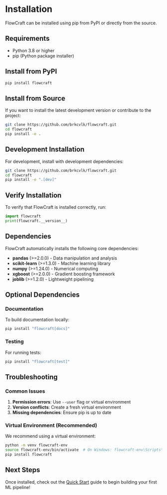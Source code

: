 # Installation

FlowCraft can be installed using pip from PyPI or directly from the source.

## Requirements

- Python 3.8 or higher
- pip (Python package installer)

## Install from PyPI

```bash
pip install flowcraft
```

## Install from Source

If you want to install the latest development version or contribute to the project:

```bash
git clone https://github.com/brkcvlk/flowcraft.git
cd flowcraft
pip install -e .
```

## Development Installation

For development, install with development dependencies:

```bash
git clone https://github.com/brkcvlk/flowcraft.git
cd flowcraft
pip install -e ".[dev]"
```

## Verify Installation

To verify that FlowCraft is installed correctly, run:

```python
import flowcraft
print(flowcraft.__version__)
```

## Dependencies

FlowCraft automatically installs the following core dependencies:

- **pandas** (>=2.0.0) - Data manipulation and analysis
- **scikit-learn** (>=1.3.0) - Machine learning library
- **numpy** (>=1.24.0) - Numerical computing
- **xgboost** (>=2.0.0) - Gradient boosting framework
- **joblib** (>=1.2.0) - Lightweight pipelining

## Optional Dependencies

### Documentation

To build documentation locally:

```bash
pip install "flowcraft[docs]"
```

### Testing

For running tests:

```bash
pip install "flowcraft[test]"
```

## Troubleshooting

### Common Issues

1. **Permission errors**: Use `--user` flag or virtual environment
2. **Version conflicts**: Create a fresh virtual environment
3. **Missing dependencies**: Ensure pip is up to date

### Virtual Environment (Recommended)

We recommend using a virtual environment:

```bash
python -m venv flowcraft-env
source flowcraft-env/bin/activate  # On Windows: flowcraft-env\Scripts\activate
pip install flowcraft
```

## Next Steps

Once installed, check out the [Quick Start](quickstart.md) guide to begin building your first ML pipeline! 